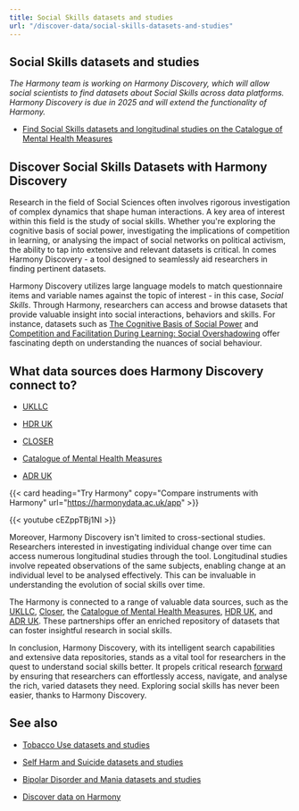```yaml
---
title: Social Skills datasets and studies
url: "/discover-data/social-skills-datasets-and-studies"
---
```


## Social Skills datasets and studies

*The Harmony team is working on Harmony Discovery, which will allow social scientists to find datasets about Social Skills across data platforms. Harmony Discovery is due in 2025 and will extend the functionality of Harmony.*

* [Find Social Skills datasets and longitudinal studies on the Catalogue of Mental Health Measures](https://www.cataloguementalhealth.ac.uk/?content=search&query=Topic:social+skills)

## Discover Social Skills Datasets with Harmony Discovery

Research in the field of Social Sciences often involves rigorous investigation of complex dynamics that shape human interactions. A key area of interest within this field is the study of social skills. Whether you're exploring the cognitive basis of social power, investigating the implications of competition in learning, or analysing the impact of social networks on political activism, the ability to tap into extensive and relevant datasets is critical. In comes Harmony Discovery - a tool designed to seamlessly aid researchers in finding pertinent datasets. 

Harmony Discovery utilizes large language models to match questionnaire items and variable names against the topic of interest - in this case, _Social Skills_. Through Harmony, researchers can access and browse datasets that provide valuable insight into social interactions, behaviors and skills. For instance, datasets such as [The Cognitive Basis of Social Power](https://reshare.ukdataservice.ac.uk/850260) and [Competition and Facilitation During Learning: Social Overshadowing](https://reshare.ukdataservice.ac.uk/856889) offer fascinating depth on understanding the nuances of social behaviour.

## What data sources does Harmony Discovery connect to?

* [UKLLC](https://explore.ukllc.ac.uk)

* [HDR UK](https://www.healthdatagateway.org/)

* [CLOSER](https://closer.ac.uk/)

* [Catalogue of Mental Health Measures](https://www.cataloguementalhealth.ac.uk/)

* [ADR UK](https://www.adruk.org/data-access/data-catalogue/)

{{< card heading="Try Harmony" copy="Compare instruments with Harmony" url="https://harmonydata.ac.uk/app" >}}

{{< youtube cEZppTBj1NI >}}



Moreover, Harmony Discovery isn't limited to cross-sectional studies. Researchers interested in investigating individual change over time can access numerous longitudinal studies through the tool. Longitudinal studies involve repeated observations of the same subjects, enabling change at an individual level to be analysed effectively. This can be invaluable in understanding the evolution of social skills over time.

The Harmony is connected to a range of valuable data sources, such as the [UKLLC](https://explore.ukllc.ac.uk), [Closer](https://www.closer.ac.uk/), the [Catalogue of Mental Health Measures](https://www.cataloguementalhealth.ac.uk/), [HDR UK](https://www.hdruk.ac.uk/), and [ADR UK](https://www.adruk.org/). These partnerships offer an enriched repository of datasets that can foster insightful research in social skills.

In conclusion, Harmony Discovery, with its intelligent search capabilities and extensive data repositories, stands as a vital tool for researchers in the quest to understand social skills better. It propels critical research [forward](/ai-in-mental-health/harmony-going-forward) by ensuring that researchers can effortlessly access, navigate, and analyse the rich, varied datasets they need. Exploring social skills has never been easier, thanks to Harmony Discovery.

## See also

* [Tobacco Use datasets and studies](/discover-data/tobacco-use-datasets-and-studies)

* [Self Harm and Suicide datasets and studies](/discover-data/self-harm-and-suicide-datasets-and-studies)

* [Bipolar Disorder and Mania datasets and studies](/discover-data/bipolar-disorder-and-mania-datasets-and-studies)

* [Discover data on Harmony](/discover-data/)

